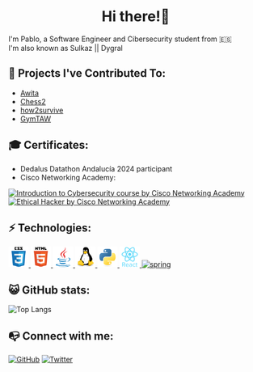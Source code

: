 <h1 align="center">Hi there!👋</h1>

I'm Pablo, a Software Engineer and Cibersecurity student from 🇪🇸  
I'm also known as Sulkaz || Dygral


## 🚀 Projects I've Contributed To:
- [Awita](https://github.com/2tank/awita)
- [Chess2](https://github.com/VctPerez/Chess2-UMA)
- [how2survive](https://github.com/pablomarquezb78/how2survive)
- [GymTAW](https://github.com/pablomarquezb78/GymTAW)


## 🎓 Certificates:
- Dedalus Datathon Andalucía 2024 participant
- Cisco Networking Academy:

[![Introduction to Cybersecurity course by Cisco Networking Academy](https://images.credly.com/size/110x110/images/af8c6b4e-fc31-47c4-8dcb-eb7a2065dc5b/I2CS__1_.png)](https://www.credly.com/badges/26d1ae90-23fc-4fd3-96e5-e8e55a11c140/public_url)  [![Ethical Hacker by Cisco Networking Academy](https://images.credly.com/size/110x110/images/242902b5-f527-42ad-865e-977c9e1b5b58/image.png)](https://www.credly.com/badges/131fe359-b4af-43d7-8484-1faaad47cb37/public_url)


## ⚡ Technologies:
<p align="left"> 
  <a href="https://www.w3schools.com/css/" target="_blank" rel="noreferrer"> <img src="https://raw.githubusercontent.com/devicons/devicon/master/icons/css3/css3-original-wordmark.svg" alt="css3" width="40" height="40"/> </a>  
  <a href="https://www.w3.org/html/" target="_blank" rel="noreferrer"> <img src="https://raw.githubusercontent.com/devicons/devicon/master/icons/html5/html5-original-wordmark.svg" alt="html5" width="40" height="40"/> </a>  
  <a href="https://www.java.com" target="_blank" rel="noreferrer"> <img src="https://raw.githubusercontent.com/devicons/devicon/master/icons/java/java-original.svg" alt="java" width="40" height="40"/> </a>  
  <a href="https://www.linux.org/" target="_blank" rel="noreferrer"> <img src="https://raw.githubusercontent.com/devicons/devicon/master/icons/linux/linux-original.svg" alt="linux" width="40" height="40"/> </a>  
  <a href="https://www.python.org" target="_blank" rel="noreferrer"> <img src="https://raw.githubusercontent.com/devicons/devicon/master/icons/python/python-original.svg" alt="python" width="40" height="40"/> </a>  
  <a href="https://reactjs.org/" target="_blank" rel="noreferrer"> <img src="https://raw.githubusercontent.com/devicons/devicon/master/icons/react/react-original-wordmark.svg" alt="react" width="40" height="40"/> </a>  
  <a href="https://spring.io/" target="_blank" rel="noreferrer"> <img src="https://www.vectorlogo.zone/logos/springio/springio-icon.svg" alt="spring" width="40" height="40"/> </a>  
</p>


## 😺 GitHub stats:
![Top Langs](https://github-readme-stats.vercel.app/api/top-langs/?username=pablo-972&langs_count=8)


## 📭 Connect with me:
[![GitHub](https://img.shields.io/badge/GitHub-%2312100E.svg?&style=for-the-badge&logo=Github&logoColor=white)](https://github.com/pablo-972)  [![Twitter](https://img.shields.io/badge/twitter-%231DA1F2.svg?&style=for-the-badge&logo=twitter&logoColor=white)](https://twitter.com/sulkaz00)


